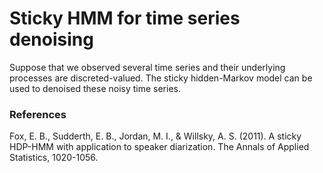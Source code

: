 # Sticky HMM for time series denoising

Suppose that we observed several time series and their underlying processes are discreted-valued. The sticky hidden-Markov model can be used to denoised these noisy time series.

### References
Fox, E. B., Sudderth, E. B., Jordan, M. I., & Willsky, A. S. (2011). A sticky HDP-HMM with application to speaker diarization. The Annals of Applied Statistics, 1020-1056.
